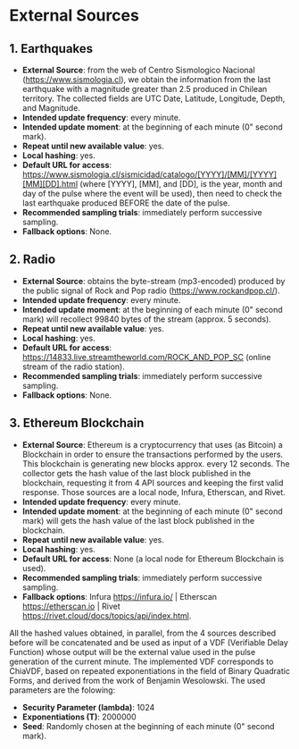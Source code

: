 # External Sources

## 1. Earthquakes
- **External Source**: from the web of Centro Sismologico Nacional (https://www.sismologia.cl), we obtain the information from the last earthquake with a magnitude greater than 2.5 produced in Chilean territory. The collected fields are UTC Date, Latitude, Longitude, Depth, and Magnitude.
- **Intended update frequency**: every minute.
- **Intended update moment**: at the beginning of each minute (0" second mark).
- **Repeat until new available value**: yes.
- **Local hashing**: yes. 
- **Default URL for access**: https://www.sismologia.cl/sismicidad/catalogo/[YYYY]/[MM]/[YYYY][MM][DD].html (where [YYYY], [MM], and [DD], is the year, month and day of the pulse where the event will be used), then need to check the last earthquake produced BEFORE the date of the pulse.
- **Recommended sampling trials**: immediately perform successive sampling.
- **Fallback options**: None.

## 2. Radio
- **External Source**: obtains the byte-stream (mp3-encoded) produced by the public signal of Rock and Pop radio (https://www.rockandpop.cl/).
- **Intended update frequency**: every minute. 
- **Intended update moment**: at the beginning of each minute (0" second mark) will recollect 99840 bytes of the stream (approx. 5 seconds). 
- **Repeat until new available value**: yes.
- **Local hashing**: yes. 
- **Default URL for access**: https://14833.live.streamtheworld.com/ROCK_AND_POP_SC (online stream of the radio station). 
- **Recommended sampling trials**: immediately perform successive sampling. 
- **Fallback options**: None.

## 3. Ethereum Blockchain
- **External Source**: Ethereum is a cryptocurrency that uses (as Bitcoin) a Blockchain in order to ensure the transactions performed by the users. This blockchain is generating new blocks approx. every 12 seconds. The collector gets the hash value of the last block published in the blockchain, requesting it from 4 API sources and keeping the first valid response. Those sources are a local node, Infura, Etherscan, and Rivet.
- **Intended update frequency**: every minute. 
- **Intended update moment**: at the beginning of each minute (0" second mark) will gets the hash value of the last block published in the blockchain.
- **Repeat until new available value**: yes.
- **Local hashing**: yes. 
- **Default URL for access**: None (a local node for Ethereum Blockchain is used).
- **Recommended sampling trials**: immediately perform successive sampling. 
- **Fallback options**: Infura https://infura.io/ | Etherscan https://etherscan.io | Rivet https://rivet.cloud/docs/topics/api/index.html.


All the hashed values obtained, in parallel, from the 4 sources described before will be concatenated and be used as input of a VDF (Verifiable Delay Function) whose output will be the external value used in the pulse generation of the current minute.
The implemented VDF corresponds to ChiaVDF, based on repeated exponentiations in the field of Binary Quadratic Forms, and derived from the work of Benjamin Wesolowski. The used parameters are the folowing:
- **Security Parameter (lambda)**: 1024
- **Exponentiations (T)**: 2000000
- **Seed**: Randomly chosen at the beginning of each minute (0" second mark).